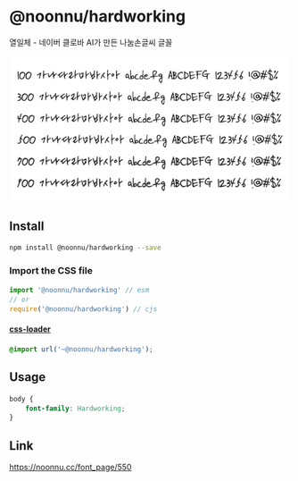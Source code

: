 # @noonnu/hardworking

열일체 - 네이버 클로바 AI가 만든 나눔손글씨 글꼴

![example](./example.png)

## Install

```bash
npm install @noonnu/hardworking --save
```

### Import the CSS file

```js
import '@noonnu/hardworking' // esm
// or
require('@noonnu/hardworking') // cjs
```

#### [css-loader](https://github.com/webpack-contrib/css-loader)

```css
@import url('~@noonnu/hardworking');
```

## Usage

```css
body {
    font-family: Hardworking;
}
```

## Link

https://noonnu.cc/font_page/550
